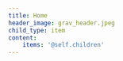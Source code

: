 ```yaml
---
title: Home
header_image: grav_header.jpeg
child_type: item
content:
    items: '@self.children'
---
```


